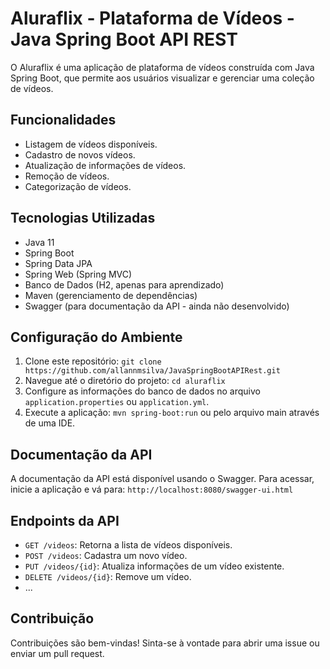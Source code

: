 # Aluraflix - Plataforma de Vídeos - Java Spring Boot API REST

O Aluraflix é uma aplicação de plataforma de vídeos construída com Java Spring Boot, que permite aos usuários visualizar e gerenciar uma coleção de vídeos.

## Funcionalidades

- Listagem de vídeos disponíveis.
- Cadastro de novos vídeos.
- Atualização de informações de vídeos.
- Remoção de vídeos.
- Categorização de vídeos.

## Tecnologias Utilizadas

- Java 11
- Spring Boot
- Spring Data JPA
- Spring Web (Spring MVC)
- Banco de Dados (H2, apenas para aprendizado)
- Maven (gerenciamento de dependências)
- Swagger (para documentação da API - ainda não desenvolvido)

## Configuração do Ambiente

1. Clone este repositório: `git clone https://github.com/allannmsilva/JavaSpringBootAPIRest.git`
2. Navegue até o diretório do projeto: `cd aluraflix`
3. Configure as informações do banco de dados no arquivo `application.properties` ou `application.yml`.
4. Execute a aplicação: `mvn spring-boot:run` ou pelo arquivo main através de uma IDE.

## Documentação da API

A documentação da API está disponível usando o Swagger. Para acessar, inicie a aplicação e vá para: `http://localhost:8080/swagger-ui.html`

## Endpoints da API

- `GET /videos`: Retorna a lista de vídeos disponíveis.
- `POST /videos`: Cadastra um novo vídeo.
- `PUT /videos/{id}`: Atualiza informações de um vídeo existente.
- `DELETE /videos/{id}`: Remove um vídeo.
- ...

## Contribuição

Contribuições são bem-vindas! Sinta-se à vontade para abrir uma issue ou enviar um pull request.
